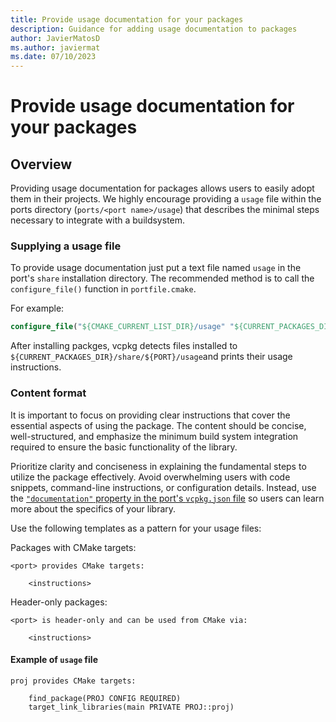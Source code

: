 ```yaml
---
title: Provide usage documentation for your packages
description: Guidance for adding usage documentation to packages
author: JavierMatosD
ms.author: javiermat
ms.date: 07/10/2023
---
```

# Provide usage documentation for your packages

## Overview

Providing usage documentation for packages allows users to easily adopt them in their
projects. We highly encourage providing a `usage` file within the ports directory (`ports/<port
name>/usage`) that describes the minimal steps necessary to integrate with a buildsystem.

### Supplying a usage file

To provide usage documentation just put a text file named `usage` in the port's `share`
installation directory. The recommended method is to call the `configure_file()` function in
`portfile.cmake`.

For example:

```cmake
configure_file("${CMAKE_CURRENT_LIST_DIR}/usage" "${CURRENT_PACKAGES_DIR}/share/${PORT}/usage" COPYONLY)
```

After installing packges, vcpkg detects files installed to `${CURRENT_PACKAGES_DIR}/share/${PORT}/usage`and prints their usage instructions.

### Content format

It is important to focus on providing clear instructions that cover the essential aspects of using the package. The content should be concise, well-structured, and emphasize the minimum build system integration required to ensure the basic functionality of the library.

Prioritize clarity and conciseness in explaining the fundamental steps to utilize the package effectively. Avoid overwhelming users with code snippets, command-line instructions, or configuration details. Instead, use the [`"documentation"` property in the port's `vcpkg.json` file](../users/manifests.md) so users can learn more about the specifics of your library.

Use the following templates as a pattern for your usage files:

Packages with CMake targets:

```text
<port> provides CMake targets:

    <instructions>
```

Header-only packages:

```text
<port> is header-only and can be used from CMake via:

    <instructions>
```

#### Example of `usage` file

```text
proj provides CMake targets:

    find_package(PROJ CONFIG REQUIRED)
    target_link_libraries(main PRIVATE PROJ::proj)
```
